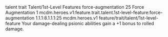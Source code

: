 <ability>
  <metadata>
    <class>talent</class>
    <feature_type>trait</feature_type>
    <file_dpath>Talent/1st-Level Features</file_dpath>
    <item_id>force-augmentation</item_id>
    <item_index>25</item_index>
    <item_name>Force Augmentation</item_name>
    <level>1</level>
    <scc>mcdm.heroes.v1:feature.trait.talent.1st-level-feature:force-augmentation</scc>
    <scdc>1.1.1:8.1.1.1:25</scdc>
    <source>mcdm.heroes.v1</source>
    <type>feature/trait/talent/1st-level-feature</type>
  </metadata>
  <effects>
    <effect type="mundane">Your damage-dealing psionic abilities gain a +1 bonus to rolled damage.</effect>
  </effects>
</ability>
